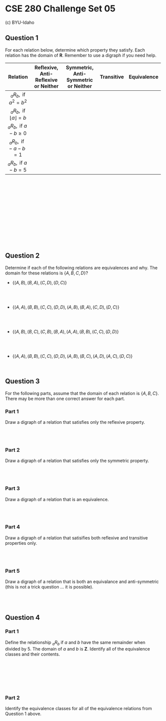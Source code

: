 # CSE 280 Challenge Set 05

(c) BYU-Idaho

## Question 1

For each relation below, determine which property they satisfy.  Each relation has the domain of $\mathbf{R}$.  Remember to use a digraph if you need help.

|Relation|Reflexive, Anti-Reflexive or Neither|Symmetric, Anti-Symmetric or Neither|Transitive|Equivalence|
|:-:|:-:|:-:|:-:|:-:|
|$_aR_b, \text{ if } a^2 = b^2$|||||
|$_aR_b, \text{ if }\lfloor a \rfloor = b$|||||
|$_aR_b, \text{ if } a-b \ge 0$|||||
|$_aR_b, \text{ if } -a-b = 1$|||||
|$_aR_b, \text{ if } a-b = 5$|||||

<br /><br /><br /><br /><br /><br /><br /><br /><br /><br /><br /><br />

## Question 2

Determine if each of the following relations are equivalences and why.  The domain for these relations is $\lbrace A, B, C, D \rbrace$? 

* $\lbrace (A,B), (B,A), (C,D), (D,C) \rbrace$

<br /><br />

* $\lbrace (A,A), (B,B), (C,C), (D,D), (A,B), (B,A), (C,D), (D,C) \rbrace$

<br /><br />

* $\lbrace (A,B), (B,C), (C,B), (B,A), (A,A), (B,B), (C,C), (D,D) \rbrace$

<br /><br />

* $\lbrace (A,A), (B,B), (C,C), (D,D), (A,B), (B,C), (A,D), (A,C), (D,C) \rbrace$

<br />

## Question 3

For the following parts, assume that the domain of each relation is $\lbrace A, B, C \rbrace$.  There may be more than one correct answer for each part.

### Part 1

Draw a digraph of a relation that satisfies only the reflexive property.

<br /><br />

### Part 2

Draw a digraph of a relation that satisfies only the symmetric property.

<br /><br />

### Part 3

Draw a digraph of a relation that is an equivalence.

<br /><br />

### Part 4

Draw a digraph of a relation that satisifies both reflexive and transitive properties only.

<br /><br />

### Part 5

Draw a digraph of a relation that is both an equivalance and anti-symmetric (this is not a trick question ... it is possible).

<br /><br />

## Question 4

### Part 1

Define the relationship $_aR_b$ if $a$ and $b$ have the same remainder when divided by 5.  The domain of $a$ and $b$ is $\mathbf{Z}$.  Identify all of the equivalence classes and their contents. 

<br /><br /><br /><br /><br />

### Part 2

Identify the equivalence classes for all of the equivalence relations from Question 1 above.




